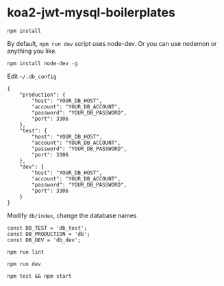 # koa2-jwt-mysql-boilerplates

```
npm install
```

By default, `npm run dev` script uses node-dev. Or you can use nodemon or anything you like.
```
npm install node-dev -g
```


Edit `~/.db_config`
```
{
	"production": {
		"host": "YOUR_DB_HOST",
		"account": "YOUR_DB_ACCOUNT",
		"password": "YOUR_DB_PASSWORD",
		"port": 3306
	},
	"test": {
		"host": "YOUR_DB_HOST",
		"account": "YOUR_DB_ACCOUNT",
		"password": "YOUR_DB_PASSWORD",
		"port": 3306
	},
	"dev": {
		"host": "YOUR_DB_HOST",
		"account": "YOUR_DB_ACCOUNT",
		"password": "YOUR_DB_PASSWORD",
		"port": 3306
	}
}
```

Modify `db/index`, change the database names
```
const DB_TEST = 'db_test';
const DB_PRODUCTION = 'db';
const DB_DEV = 'db_dev';
```


```
npm run lint
```


```
npm run dev
```


```
npm test && npm start
```